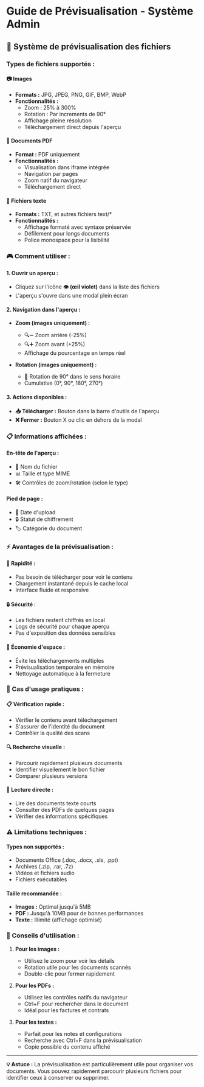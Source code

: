 # Guide de Prévisualisation - Système Admin

## 👀 **Système de prévisualisation des fichiers**

### **Types de fichiers supportés :**

#### **📷 Images**
- **Formats :** JPG, JPEG, PNG, GIF, BMP, WebP
- **Fonctionnalités :**
  - Zoom : 25% à 300%
  - Rotation : Par increments de 90°
  - Affichage pleine résolution
  - Téléchargement direct depuis l'aperçu

#### **📄 Documents PDF**
- **Format :** PDF uniquement
- **Fonctionnalités :**
  - Visualisation dans iframe intégrée
  - Navigation par pages
  - Zoom natif du navigateur
  - Téléchargement direct

#### **📝 Fichiers texte**
- **Formats :** TXT, et autres fichiers text/*
- **Fonctionnalités :**
  - Affichage formaté avec syntaxe préservée
  - Défilement pour longs documents
  - Police monospace pour la lisibilité

### **🎮 Comment utiliser :**

#### **1. Ouvrir un aperçu :**
- Cliquez sur l'icône **👁️ (œil violet)** dans la liste des fichiers
- L'aperçu s'ouvre dans une modal plein écran

#### **2. Navigation dans l'aperçu :**
- **Zoom (images uniquement) :**
  - 🔍➖ Zoom arrière (-25%)
  - 🔍➕ Zoom avant (+25%)
  - Affichage du pourcentage en temps réel

- **Rotation (images uniquement) :**
  - 🔄 Rotation de 90° dans le sens horaire
  - Cumulative (0°, 90°, 180°, 270°)

#### **3. Actions disponibles :**
- **📥 Télécharger :** Bouton dans la barre d'outils de l'aperçu
- **❌ Fermer :** Bouton X ou clic en dehors de la modal

### **📋 Informations affichées :**

#### **En-tête de l'aperçu :**
- 📄 Nom du fichier
- 📊 Taille et type MIME
- 🛠️ Contrôles de zoom/rotation (selon le type)

#### **Pied de page :**
- 📅 Date d'upload
- 🔒 Statut de chiffrement
- 🏷️ Catégorie du document

### **⚡ Avantages de la prévisualisation :**

#### **🚀 Rapidité :**
- Pas besoin de télécharger pour voir le contenu
- Chargement instantané depuis le cache local
- Interface fluide et responsive

#### **🔒 Sécurité :**
- Les fichiers restent chiffrés en local
- Logs de sécurité pour chaque aperçu
- Pas d'exposition des données sensibles

#### **💾 Économie d'espace :**
- Évite les téléchargements multiples
- Prévisualisation temporaire en mémoire
- Nettoyage automatique à la fermeture

### **🔧 Cas d'usage pratiques :**

#### **📋 Vérification rapide :**
- Vérifier le contenu avant téléchargement
- S'assurer de l'identité du document
- Contrôler la qualité des scans

#### **🔍 Recherche visuelle :**
- Parcourir rapidement plusieurs documents
- Identifier visuellement le bon fichier
- Comparer plusieurs versions

#### **📝 Lecture directe :**
- Lire des documents texte courts
- Consulter des PDFs de quelques pages
- Vérifier des informations spécifiques

### **⚠️ Limitations techniques :**

#### **Types non supportés :**
- Documents Office (.doc, .docx, .xls, .ppt)
- Archives (.zip, .rar, .7z)
- Vidéos et fichiers audio
- Fichiers exécutables

#### **Taille recommandée :**
- **Images :** Optimal jusqu'à 5MB
- **PDF :** Jusqu'à 10MB pour de bonnes performances
- **Texte :** Illimité (affichage optimisé)

### **🎯 Conseils d'utilisation :**

1. **Pour les images :**
   - Utilisez le zoom pour voir les détails
   - Rotation utile pour les documents scannés
   - Double-clic pour fermer rapidement

2. **Pour les PDFs :**
   - Utilisez les contrôles natifs du navigateur
   - Ctrl+F pour rechercher dans le document
   - Idéal pour les factures et contrats

3. **Pour les textes :**
   - Parfait pour les notes et configurations
   - Recherche avec Ctrl+F dans la prévisualisation
   - Copie possible du contenu affiché

---

**💡 Astuce :** La prévisualisation est particulièrement utile pour organiser vos documents. Vous pouvez rapidement parcourir plusieurs fichiers pour identifier ceux à conserver ou supprimer.